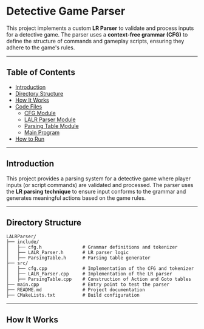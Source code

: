 # **Detective Game Parser**

This project implements a custom **LR Parser** to validate and process inputs for a detective game. The parser uses a **context-free grammar (CFG)** to define the structure of commands and gameplay scripts, ensuring they adhere to the game's rules.

---

## **Table of Contents**

- [Introduction](#introduction)
- [Directory Structure](#directory-structure)
- [How It Works](#how-it-works)
- [Code Files](#code-files)
    - [CFG Module](#cfg-module)
    - [LALR Parser Module](#lr-parser-module)
    - [Parsing Table Module](#parsing-table-module)
    - [Main Program](#main-program)
- [How to Run](#how-to-run)

---

## **Introduction**

This project provides a parsing system for a detective game where player inputs (or script commands) are validated and processed. The parser uses the **LR parsing technique** to ensure input conforms to the grammar and generates meaningful actions based on the game rules.

---

## **Directory Structure**

```plaintext
LALRParser/
├── include/
│   ├── cfg.h               # Grammar definitions and tokenizer
│   ├── LALR_Parser.h       # LR parser logic
│   ├── ParsingTable.h      # Parsing table generator
├── src/
│   ├── cfg.cpp             # Implementation of the CFG and tokenizer
│   ├── LALR_Parser.cpp     # Implementation of the LR parser
│   ├── ParsingTable.cpp    # Construction of Action and Goto tables
├── main.cpp                # Entry point to test the parser
├── README.md               # Project documentation
├── CMakeLists.txt          # Build configuration

```
---

## **How It Works**